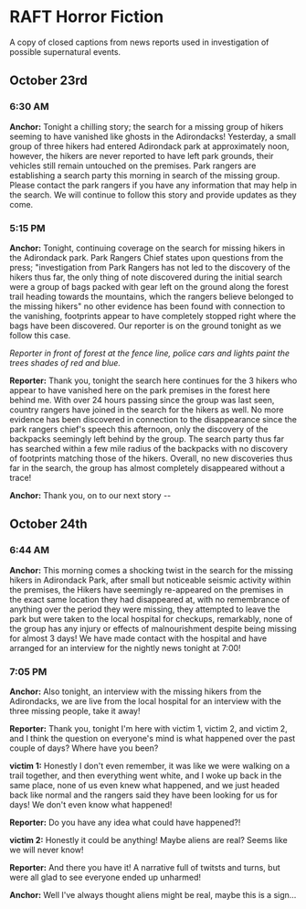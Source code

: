 # RAFT Horror Fiction

A copy of closed captions from news reports used in investigation of possible supernatural events.

## October 23rd

### 6:30 AM

**Anchor:** Tonight a chilling story; the search for a missing group of hikers seeming to have vanished like ghosts in the Adirondacks! Yesterday, a small group of three hikers had entered Adirondack park at approximately noon, however, the hikers are never reported to have left park grounds, their vehicles still remain untouched on the premises. Park rangers are establishing a search party this morning in search of the missing group. Please contact the park rangers if you have any information that may help in the search. We will continue to follow this story and provide updates as they come.

### 5:15 PM

**Anchor:** Tonight, continuing coverage on the search for missing hikers in the Adirondack park. Park Rangers Chief states upon questions from the press; "investigation from Park Rangers has not led to the discovery of the hikers thus far, the only thing of note discovered during the initial search were a group of bags packed with gear left on the ground along the forest trail heading towards the mountains, which the rangers believe belonged to the missing hikers" no other evidence has been found with connection to the vanishing, footprints appear to have completely stopped right where the bags have been discovered. Our reporter is on the ground tonight as we follow this case.

*Reporter in front of forest at the fence line, police cars and lights paint the trees shades of red and blue.*

**Reporter:** Thank you, tonight the search here continues for the 3 hikers who appear to have vanished here on the park premises in the forest here behind me. With over 24 hours passing since the group was last seen, country rangers have joined in the search for the hikers as well. No more evidence has been discovered in connection to the disappearance since the park rangers chief's speech this afternoon, only the discovery of the backpacks seemingly left behind by the group. The search party thus far has searched within a few mile radius of the backpacks with no discovery of footprints matching those of the hikers. Overall, no new discoveries thus far in the search, the group has almost completely disappeared without a trace!

**Anchor:** Thank you, on to our next story --

## October 24th

### 6:44 AM

**Anchor:** This morning comes a shocking twist in the search for the missing hikers in Adirondack Park, after small but noticeable seismic activity within the premises, the Hikers have seemingly re-appeared on the premises in the exact same location they had disappeared at, with no remembrance of anything over the period they were missing, they attempted to leave the park but were taken to the local hospital for checkups, remarkably, none of the group has any injury or effects of malnourishment despite being missing for almost 3 days! We have made contact with the hospital and have arranged for an interview for the nightly news tonight at 7:00!

### 7:05 PM

**Anchor:** Also tonight, an interview with the missing hikers from the Adirondacks, we are live from the local hospital for an interview with the three missing people, take it away!

**Reporter:** Thank you, tonight I'm here with victim 1, victim 2,  and victim 2, and I think the question on everyone's mind is what happened over the past couple of days? Where have you been?

**victim 1:** Honestly I don't even remember, it was like we were walking on a trail together, and then everything went white, and I woke up back in the same place, none of us even knew what happened, and we just headed back like normal and the rangers said they have been looking for us for days! We don't even know what happened!

**Reporter:** Do you have any idea what could have happened?!

**victim 2:** Honestly it could be anything! Maybe aliens are real? Seems like we will never know!

**Reporter:** And there you have it! A narrative full of twitsts and turns, but were all glad to see everyone ended up unharmed!

**Anchor:** Well I've always thought aliens might be real, maybe this is a sign...
